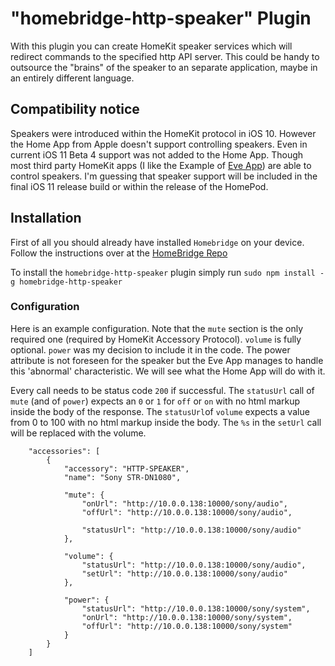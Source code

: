 # "homebridge-http-speaker" Plugin


With this plugin you can create HomeKit speaker services which will redirect commands to the specified http API server.
This could be handy to outsource the "brains" of the speaker to an separate application, maybe in an entirely different
language.

## Compatibility notice
Speakers were introduced within the HomeKit protocol in iOS 10. However the Home App from Apple doesn't support
controlling speakers. Even in current iOS 11 Beta 4 support was not added to the Home App. Though most third party
HomeKit apps (I like the Example of [Eve App](https://itunes.apple.com/app/elgato-eve/id917695792)) are able to control
speakers. I'm guessing that speaker support will be included in the final iOS 11 release build or within the release of
the HomePod.

## Installation
First of all you should already have installed `Homebridge` on your device. Follow the instructions over at the
[HomeBridge Repo](https://github.com/nfarina/homebridge)

To install the `homebridge-http-speaker` plugin simply run `sudo npm install -g homebridge-http-speaker`

### Configuration

Here is an example configuration. Note that the `mute` section is the only required one
(required by HomeKit Accessory Protocol). `volume` is fully optional. `power` was my decision to include it in the code.
The power attribute is not foreseen for the speaker but the Eve App manages to handle this 'abnormal' characteristic.
We will see what the Home App will do with it.


Every call needs to be status code `200` if successful. The `statusUrl` call of `mute` (and of `power`) expects an `0`
or `1` for `off` or `on` with no html markup inside the body of the response. The `statusUrl`of `volume` expects a
value from 0 to 100 with no html markup inside the body. The `%s` in the `setUrl` call will be replaced with the volume.

```
    "accessories": [
        {
            "accessory": "HTTP-SPEAKER",
            "name": "Sony STR-DN1080",

            "mute": {
                "onUrl": "http://10.0.0.138:10000/sony/audio",
                "offUrl": "http://10.0.0.138:10000/sony/audio",

                "statusUrl": "http://10.0.0.138:10000/sony/audio"
            },

            "volume": {
                "statusUrl": "http://10.0.0.138:10000/sony/audio",
                "setUrl": "http://10.0.0.138:10000/sony/audio"
            },

            "power": {
                "statusUrl": "http://10.0.0.138:10000/sony/system",
                "onUrl": "http://10.0.0.138:10000/sony/system",
                "offUrl": "http://10.0.0.138:10000/sony/system"
            }
        }
    ]
```

